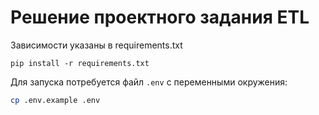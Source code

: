 # Решение проектного задания ETL

Зависимости указаны в requirements.txt

`pip install -r requirements.txt`


Для запуска потребуется файл `.env` с переменными окружения:

```bash
cp .env.example .env
```

